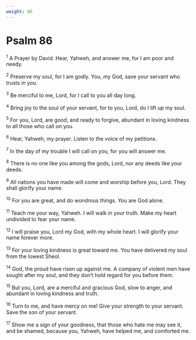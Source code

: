 ```yaml
---
weight: 86
---
```


# Psalm 86

<sup>1</sup> A Prayer by David. Hear, Yahweh, and answer me, for I am poor and needy. 

<sup>2</sup> Preserve my soul, for I am godly. You, my God, save your servant who trusts in you. 

<sup>3</sup> Be merciful to me, Lord, for I call to you all day long. 

<sup>4</sup> Bring joy to the soul of your servant, for to you, Lord, do I lift up my soul. 

<sup>5</sup> For you, Lord, are good, and ready to forgive, abundant in loving kindness to all those who call on you. 

<sup>6</sup> Hear, Yahweh, my prayer. Listen to the voice of my petitions. 

<sup>7</sup> In the day of my trouble I will call on you, for you will answer me. 

<sup>8</sup> There is no one like you among the gods, Lord, nor any deeds like your deeds. 

<sup>9</sup> All nations you have made will come and worship before you, Lord. They shall glorify your name. 

<sup>10</sup> For you are great, and do wondrous things. You are God alone. 

<sup>11</sup> Teach me your way, Yahweh. I will walk in your truth. Make my heart undivided to fear your name. 

<sup>12</sup> I will praise you, Lord my God, with my whole heart. I will glorify your name forever more. 

<sup>13</sup> For your loving kindness is great toward me. You have delivered my soul from the lowest Sheol. 

<sup>14</sup> God, the proud have risen up against me. A company of violent men have sought after my soul, and they don’t hold regard for you before them. 

<sup>15</sup> But you, Lord, are a merciful and gracious God, slow to anger, and abundant in loving kindness and truth. 

<sup>16</sup> Turn to me, and have mercy on me! Give your strength to your servant. Save the son of your servant. 

<sup>17</sup> Show me a sign of your goodness, that those who hate me may see it, and be shamed, because you, Yahweh, have helped me, and comforted me. 


